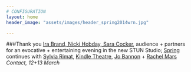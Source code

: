 ```yaml
---
# CONFIGURATION
layout: home
header_image: "assets/images/header_spring2014wrn.jpg"

---
```

###Thank you [Ira Brand, Nicki Hobday, Sara Cocker](/current/2014-spring/age), audience + partners for an evocative + entertaining evening in the new STUN Studio; [Spring](/current/2014-spring) continues with [Sylvia Rimat](/current/2014-spring/rimat), [Kindle Theatre](/current/2014-spring/kindle), [Jo Bannon](/current/2014-spring/bannon) + [Rachel Mars](/current/2014-spring/mars) *Contact, 12+13 March*
